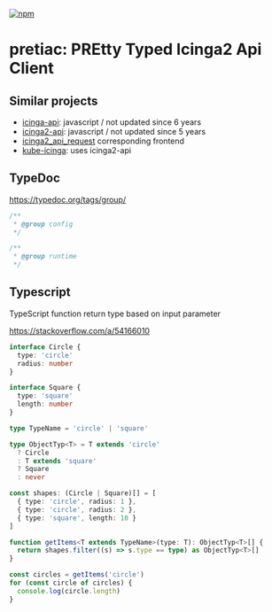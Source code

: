 [![npm](https://img.shields.io/npm/v/pretiac.svg)](https://npmjs.com/package/pretiac)

# pretiac: PREtty Typed Icinga2 Api Client

## Similar projects 

* [icinga-api](https://github.com/jovemnf/icinga-api): javascript / not updated since 6 years
* [icinga2-api](https://www.npmjs.com/package/icinga2-api): javascript / not updated since 5 years
* [icinga2_api_request](https://github.com/jtejedera/icinga2_api_request) corresponding frontend
* [kube-icinga](https://github.com/gyselroth/kube-icinga): uses icinga2-api

## TypeDoc

https://typedoc.org/tags/group/

```ts
/**
 * @group config
 */

/**
 * @group runtime
 */
```

## Typescript

TypeScript function return type based on input parameter

https://stackoverflow.com/a/54166010


```ts
interface Circle {
  type: 'circle'
  radius: number
}

interface Square {
  type: 'square'
  length: number
}

type TypeName = 'circle' | 'square'

type ObjectTyp<T> = T extends 'circle'
  ? Circle
  : T extends 'square'
  ? Square
  : never

const shapes: (Circle | Square)[] = [
  { type: 'circle', radius: 1 },
  { type: 'circle', radius: 2 },
  { type: 'square', length: 10 }
]

function getItems<T extends TypeName>(type: T): ObjectTyp<T>[] {
  return shapes.filter((s) => s.type == type) as ObjectTyp<T>[]
}

const circles = getItems('circle')
for (const circle of circles) {
  console.log(circle.length)
}
```